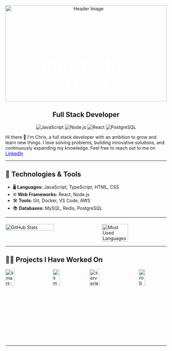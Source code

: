 <!-- Container for background image and name -->
<div style="position: relative; text-align: center;">
  <!-- Background image -->
  <img src="https://www.shutterstock.com/image-photo/programmer-people-working-laptops-smartphones-600nw-2473384115.jpg" alt="Header Image" style="width: 100%; height: 300px; object-fit: cover;" />

  <!-- Your Name on top of the background image -->
  <h1 style="position: absolute; top: 50%; left: 50%; transform: translate(-50%, -50%); font-size: 3rem; font-weight: bold; color: white;">Christopher James</h1>
</div>

<!-- Description under the name -->
<h2 align="center">Full Stack Developer</h2>

<!-- Technologies and Tools Section with logos -->
<p align="center">
  <img src="https://img.shields.io/badge/JavaScript-F7DF1E?style=for-the-badge&logo=javascript&logoColor=black" alt="JavaScript" />
  <img src="https://img.shields.io/badge/Node.js-339933?style=for-the-badge&logo=node.js&logoColor=white" alt="Node.js" />
  <img src="https://img.shields.io/badge/React-61DAFB?style=for-the-badge&logo=react&logoColor=black" alt="React" />
  <img src="https://img.shields.io/badge/PostgreSQL-4169E1?style=for-the-badge&logo=postgresql&logoColor=white" alt="PostgreSQL" />
</p>
Hi there 👋 I'm Chris, 
a full stack developer with an ambition to grow and learn new things. I love solving problems, building innovative solutions, and continuously expanding my knowledge.
Feel free to reach out to me on <a href="https://www.linkedin.com/in/christopher-james-a258a6338/" style="color: blue;">LinkedIn</a>


---

## 🔧 Technologies & Tools
- 🖥️ **Languages:** JavaScript, TypeScript, HTML, CSS
- 🌐 **Web Frameworks:** React, Node.js
- 🛠️ **Tools:** Git, Docker, VS Code, AWS
- 📚 **Databases:** MySQL, Redis, PostgreSQL

---

<div class="container" style="display: flex; justify-content: space-between; gap: 20px; margin-top: 20px;">
  <img style="height: auto; width: 55%;" class="img" src="https://github-readme-stats.vercel.app/api?username=ChristopherJamesL&show_icons=true&theme=blue-green" alt="GitHub Stats" />
  <img style="height: auto; width: 40%;" class="img" src="https://github-readme-stats.vercel.app/api/top-langs/?username=ChristopherJamesL&theme=blue-green&langs_count=8&layout=compact" alt="Most Used Languages" />
</div>

---

## 🧑‍💻 Projects I Have Worked On

<div style="display: flex; justify-content: space-between; gap: 20px;">
  <!-- Smart Brain App Repo Card -->
  <a href="https://github.com/ChristopherJamesL/smart-brain-app-profile-picture" target="_blank">
    <img style="height: auto; width: 48%;" src="https://github-readme-stats.vercel.app/api/pin/?username=ChristopherJamesL&repo=smart-brain-app-profile-picture" alt="smart-brain-app-profile-picture" />
  </a>
  
  <!-- Robofriends Redux Repo Card -->
  <a href="https://github.com/ChristopherJamesL/smart-brain-api-profile" target="_blank">
    <img style="height: auto; width: 48%;" src="https://github-readme-stats.vercel.app/api/pin/?username=ChristopherJamesL&repo=smart-brain-api-profile" alt="smart-brain-api-profile" />
  </a>

  <!-- serverless-smart-brain-functions Repo Card -->
  <a href="https://github.com/ChristopherJamesL/serverless-smart-brain-functions" target="_blank">
    <img style="height: auto; width: 48%;" src="https://github-readme-stats.vercel.app/api/pin/?username=ChristopherJamesL&repo=serverless-smart-brain-functions" alt="serverless-smart-brain-functions" />
  </a>

  <!-- robofriends-redux Repo Card -->
  <a href="https://github.com/ChristopherJamesL/robofriends-redux" target="_blank">
    <img style="height: auto; width: 48%;" src="https://github-readme-stats.vercel.app/api/pin/?username=ChristopherJamesL&repo=robofriends-redux " alt="robofriends-redux" />
  </a>
</div>

---


